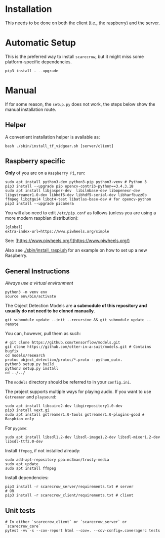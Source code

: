 # Installation
This needs to be done on both the client (i.e., the raspberry) and the server.

# Automatic Setup

This is the preferred way to install `scarecrow`, but it might miss some platform-specific dependencies.
```
pip3 install . --upgrade
```

# Manual
If for some reason, the `setup.py` does not work, the steps below show the manual installation route.

## Helper
A convenient installation helper is available as:
```
bash ./sbin/install_tf_vidgear.sh [server/client]
```

## Raspberry specific
**Only** of you are on a `Raspberry Pi`, run:
```
sudo apt install python3-dev python3-pip python3-venv # Python 3
pip3 install --upgrade pip opencv-contrib-python==3.4.3.18
sudo apt install libjasper-dev  libilmbase-dev libopenexr-dev libgstreamer1.0-dev libhdf5-dev libhdf5-serial-dev libharfbuzz0b ffmpeg libqtgui4 libqt4-test libatlas-base-dev # for opencv-python
pip3 install --upgrade picamera
```

You will also need to edit `/etc/pip.conf` as follows (unless you are using a more modern raspbian distribution):
```
[global]
extra-index-url=https://www.piwheels.org/simple
```

See: [https://www.piwheels.org/](https://www.piwheels.org/)

Also see [./sbin/install_raspi.sh](./sbin/install_raspi.sh) for an example on how to set up a new Raspberry.

## General Instructions

*Always use a virtual environment*
```
python3 -m venv env
source env/bin/activate
```

The Object Detection Models are **a submodule of this repository and usually do not need to be cloned manually**.

```
git submodule update --init --recursive && git submodule update --remote
```

You can, however, pull them as such:
```
# git clone https://github.com/tensorflow/models.git
git clone https://github.com/otter-in-a-suit/models.git # Contains bugfix
cd models/research
protoc object_detection/protos/*.proto --python_out=.
python3 setup.py build 
python3 setup.py install 
cd ../../
```

The `models` directory should be referred to in your `config.ini`.

The project supports multiple ways for playing audio. If you want to use `Gstreamer` and `playsound`:
```
sudo apt install libcairo2-dev libgirepository1.0-dev
pip3 install vext.gi
sudo apt install gstreamer1.0-tools gstreamer1.0-plugins-good # Raspbian only
```

For `pygame`:
```
sudo apt install libsdl1.2-dev libsdl-image1.2-dev libsdl-mixer1.2-dev libsdl-ttf2.0-dev
```

Install `ffmpeg`, if not installed already:
```
sudo add-apt-repository ppa:mc3man/trusty-media
sudo apt update
sudo apt install ffmpeg
```

Install dependencies:
```
pip3 install -r scarecrow_server/requirements.txt # server
# OR
pip3 install -r scarecrow_client/requirements.txt # client
```

## Unit tests
```
# In either `scarecrow_client` or `scarecrow_server` or `scarecrow_core`
pytest -vv -s --cov-report html --cov=. --cov-config=.coveragerc tests
```